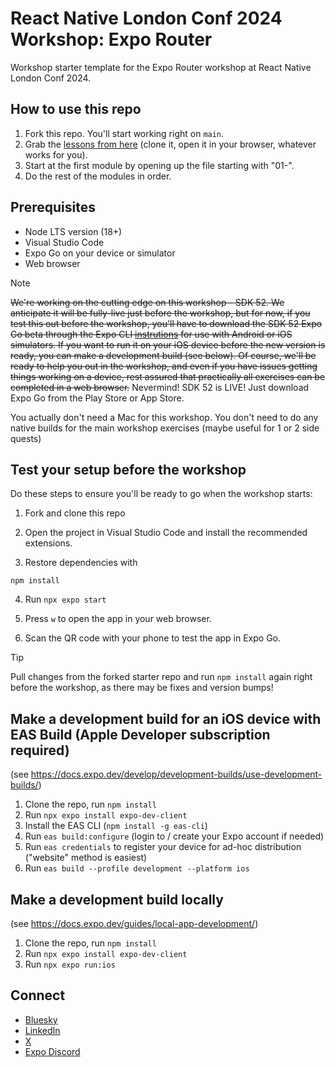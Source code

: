 # React Native London Conf 2024 Workshop: Expo Router
Workshop starter template for the Expo Router workshop at React Native London Conf 2024.

## How to use this repo

1. Fork this repo. You'll start working right on `main`.
2. Grab the [lessons from here](https://github.com/keith-kurak/expo-router-london-2024-lessons) (clone it, open it in your browser, whatever works for you).
2. Start at the first module by opening up the file starting with "01-".
3. Do the rest of the modules in order.

## Prerequisites
- Node LTS version (18+)
- Visual Studio Code
- Expo Go on your device or simulator
- Web browser

> [!NOTE]
> ~~We're working on the cutting edge on this workshop - SDK 52. We anticipate it will be fully-live just before the workshop, but for now, if you test this out before the workshop, you'll have to download the SDK 52 Expo Go beta through the Expo CLI [instrutions](https://expo.dev/changelog/2024/10-24-sdk-52-beta#how-to-try-out-the-beta-release) for use with Android or iOS simulators. If you want to run it on your iOS device before the new version is ready, you can make a development build (see below). Of course, we'll be ready to help you out in the workshop, and even if you have issues getting things working on a device, rest assured that practically all exercises can be completed in a web browser.~~ Nevermind! SDK 52 is LIVE! Just download Expo Go from the Play Store or App Store.

You actually don't need a Mac for this workshop. You don't need to do any native builds for the main workshop exercises (maybe useful for 1 or 2 side quests)

## Test your setup before the workshop

Do these steps to ensure you'll be ready to go when the workshop starts:

1. Fork and clone this repo

2. Open the project in Visual Studio Code and install the recommended extensions.

3. Restore dependencies with

```npm install```

4. Run `npx expo start`

5. Press `w` to open the app in your web browser.

6. Scan the QR code with your phone to test the app in Expo Go.

> [!TIP]
> Pull changes from the forked starter repo and run `npm install` again right before the workshop, as there may be fixes and version bumps!

## Make a development build for an iOS device with EAS Build (Apple Developer subscription required)
(see https://docs.expo.dev/develop/development-builds/use-development-builds/)

1. Clone the repo, run `npm install`
2. Run `npx expo install expo-dev-client`
3. Install the EAS CLI (`npm install -g eas-cli`)
4. Run `eas build:configure` (login to / create your Expo account if needed)
5. Run `eas credentials` to register your device for ad-hoc distribution ("website" method is easiest)
6. Run `eas build --profile development --platform ios`

## Make a development build locally
(see https://docs.expo.dev/guides/local-app-development/)

1. Clone the repo, run `npm install`
2. Run `npx expo install expo-dev-client`
3. Run `npx expo run:ios`

## Connect
- [Bluesky](https://bsky.app/profile/keith.bsky.social)
- [LinkedIn](https://www.linkedin.com/in/keith-kurak/)
- [X](https://x.com/llamaluvr)
- [Expo Discord](https://chat.expo.dev)